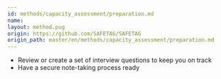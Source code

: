 ```yaml
---
id: methods/capacity_assessment/preparation.md
name: 
layout: method.pug
origin: https://github.com/SAFETAG/SAFETAG
origin_path: master/en/methods/capacity_assessment/preparation.md
---
```


* Review or create a set of interview questions to keep you on track
* Have a secure note-taking process ready



